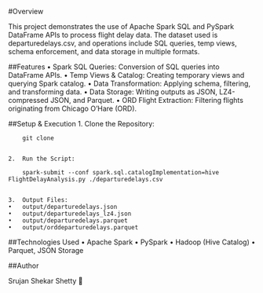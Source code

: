 

#Overview

This project demonstrates the use of Apache Spark SQL and PySpark DataFrame APIs to process flight delay data. The dataset used is departuredelays.csv, and operations include SQL queries, temp views, schema enforcement, and data storage in multiple formats.

##Features
	•	Spark SQL Queries: Conversion of SQL queries into DataFrame APIs.
	•	Temp Views & Catalog: Creating temporary views and querying Spark catalog.
	•	Data Transformation: Applying schema, filtering, and transforming data.
	•	Data Storage: Writing outputs as JSON, LZ4-compressed JSON, and Parquet.
	•	ORD Flight Extraction: Filtering flights originating from Chicago O’Hare (ORD).

##Setup & Execution
	1.	Clone the Repository:

        git clone 


	2.	Run the Script:

        spark-submit --conf spark.sql.catalogImplementation=hive FlightDelayAnalysis.py ./departuredelays.csv


	3.	Output Files:
	•	output/departuredelays.json
	•	output/departuredelays_lz4.json
	•	output/departuredelays.parquet
	•	output/orddeparturedelays.parquet

##Technologies Used
	•	Apache Spark
	•	PySpark
	•	Hadoop (Hive Catalog)
	•	Parquet, JSON Storage

##Author

Srujan Shekar Shetty 🚀